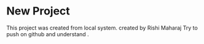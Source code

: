 # New Project
This project was created from local system.
created by Rishi Maharaj
Try to push on github and understand .
